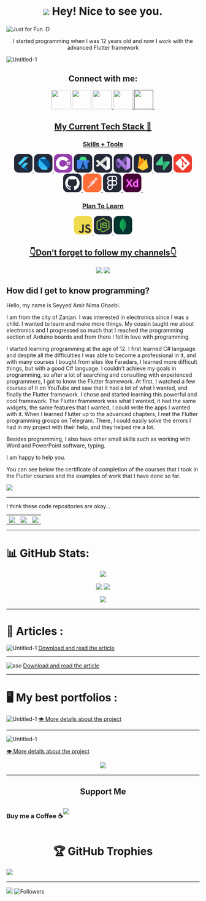 <h1 align="center"><img src="https://emojis.slackmojis.com/emojis/images/1531849430/4246/blob-sunglasses.gif?1531849430" width="30"/> Hey! Nice to see you.</h1>

<img align="center" src="https://github.com/SeyyedAmirNimaGhaebi/SeyyedAmirNimaGhaebi/assets/124828880/5d4c6038-71f3-4a6a-92ac-8b0a3325d8fe" alt="Just for Fun :D">

<p align="center">I started programming when I was 12 years old and now I work with the advanced Flutter framework</p>

![Untitled-1](https://github.com/SeyyedAmirNimaGhaebi/SeyyedAmirNimaGhaebi/assets/124828880/301cabce-88ac-4e58-948b-5c63b6402d69)

<h2 align="center">Connect with me:</h2>

<div align="center">
  <a href="https://t.me/Amir_gh_dev"><img src="https://github.com/SeyyedAmirNimaGhaebi/SeyyedAmirNimaGhaebi/blob/main/image/telegram_app_88px.png?raw=true" height="50px" width="50px"></a>
  <a href="https://www.youtube.com/channel/UC_kZNtkh55fPCCUAcM4ABmg"><img src="https://github.com/SeyyedAmirNimaGhaebi/SeyyedAmirNimaGhaebi/blob/main/image/YouTube_88px.png?raw=true" height="50px"width="50px"></a></a>
  <a href="https://www.instagram.com/amirgh_888/#"><img src="https://github.com/SeyyedAmirNimaGhaebi/SeyyedAmirNimaGhaebi/blob/main/image/instagram_logo_88px.png?raw=true" height="50px" width="50px">
  <a href="https://s8.uupload.ir/files/untitled_y017.png"><img src="https://github.com/SeyyedAmirNimaGhaebi/SeyyedAmirNimaGhaebi/blob/main/image/email_open_88px.png?raw=true" height="50px" width="50px">
  <a href=""><img src="https://github.com/SeyyedAmirNimaGhaebi/SeyyedAmirNimaGhaebi/blob/main/image/office_phone_88px.png?raw=true" height="50px" width="50px">
  <img src="" width="48" title="">   
</div>


<h2 align="center">My Current Tech Stack 🚀</h2>

<h3 align="center">Skills + Tools</h3>

<div align="center">
  <img src="https://github.com/tandpfun/skill-icons/blob/main/icons/Flutter-Dark.svg" width="48" title="Flutter">
  <img src="https://github.com/tandpfun/skill-icons/blob/main/icons/Dart-Dark.svg" width="48" title="Dart">
  <img src="https://github.com/tandpfun/skill-icons/blob/main/icons/CS.svg" width="48" title="C#">
  <img src="https://github.com/tandpfun/skill-icons/blob/main/icons/AndroidStudio-Dark.svg" width="48" title="Androidstudio">
  <img src="https://github.com/tandpfun/skill-icons/blob/main/icons/VSCode-Dark.svg" width="48" title="VSCode">
  <img src="https://github.com/tandpfun/skill-icons/blob/main/icons/VisualStudio-Dark.svg" width="48" title="VisualStudio">
  <img src="https://github.com/tandpfun/skill-icons/blob/main/icons/Firebase-Dark.svg" width="48" title="Firebase">
  <img src="https://github.com/tandpfun/skill-icons/blob/main/icons/Supabase-Dark.svg" width="48" title="Supabase">
  <img src="https://github.com/tandpfun/skill-icons/blob/main/icons/Git.svg" width="48" title="Git">
  <img src="https://github.com/tandpfun/skill-icons/blob/main/icons/Github-Dark.svg" width="48" title="Github">
  <img src="https://github.com/tandpfun/skill-icons/blob/main/icons/Postman.svg" width="48" title="Postman">
  <img src="https://github.com/tandpfun/skill-icons/blob/main/icons/Figma-Dark.svg" width="48" title="Figma">
  <img src="https://github.com/tandpfun/skill-icons/blob/main/icons/XD.svg" width="48" title="Xd">
  <img src="" width="48" title="">   
</div>


<h3 align="center">Plan To Learn</h3>
<div align="center">
  <img src="https://github.com/tandpfun/skill-icons/blob/main/icons/JavaScript.svg" width="48" title="JavaScript"> 
  <img src="https://github.com/tandpfun/skill-icons/blob/main/icons/NodeJS-Dark.svg" width="48" title="NodeJs"> 
  <img src="https://github.com/tandpfun/skill-icons/blob/main/icons/MongoDB.svg" width="48" title="MongoDB"> 
</div>


<h2 align="center">👇Don’t forget to follow my channels👇</h2>

<div align="center">
   <a href="https://t.me/dev_music_channel"><img src="https://github.com/SeyyedAmirNimaGhaebi/SeyyedAmirNimaGhaebi/blob/main/image/dev-music-channel.png?raw=true" width="280px"></a>
  <a href="https://www.instagram.com/fluttershop.dev"><img src="https://github.com/SeyyedAmirNimaGhaebi/SeyyedAmirNimaGhaebi/blob/main/image/Channel.png?raw=true" width="280px"></a>
</div>


<h2>How did I get to know programming?</h2>

<p align="left">Hello, my name is Seyyed Amir Nima Ghaebi.

I am from the city of Zanjan. I was interested in electronics since I was a child. I wanted to learn and make more things. My cousin taught me about electronics and I progressed so much that I reached the programming section of Arduino boards and from there I fell in love with programming.

I started learning programming at the age of 12. I first learned C# language and despite all the difficulties I was able to become a professional in it, and with many courses I bought from sites like Faradars, I learned more difficult things, but with a good C# language. I couldn't achieve my goals in programming, so after a lot of searching and consulting with experienced programmers, I got to know the Flutter framework. At first, I watched a few courses of it on YouTube and saw that it had a lot of what I wanted, and finally the Flutter framework. I chose and started learning this powerful and cool framework.
The Flutter framework was what I wanted, it had the same widgets, the same features that I wanted, I could write the apps I wanted with it.
When I learned Flutter up to the advanced chapters, I met the Flutter programming groups on Telegram. There, I could easily solve the errors I had in my project with their help, and they helped me a lot.

Besides programming, I also have other small skills such as working with Word and PowerPoint software, typing.

I am happy to help you.

You can see below the certificate of completion of the courses that I took in the Flutter courses and the examples of work that I have done so far.

<a href="https://www.coffeebede.com/amir__gh_dev"><img class="img-fluid" src="https://coffeebede.ir/DashboardTemplateV2/app-assets/images/banner/default-yellow.svg" width="200"/></a>

---
I think these code repositories are okay...

<div align="center">
<table>
  <tbody>
    <tr>
      <td>
        <a href="https://github.com/SeyyedAmirNimaGhaebi/Flutter130">
          <img align="center" src="https://github-readme-stats.vercel.app/api/pin/?username=SeyyedAmirNimaGhaebi&repo=Flutter130&theme=dark" />
        </a>
      </td>
      <td>
        <a href="https://github.com/SeyyedAmirNimaGhaebi/DataBase_hive_in_flutter">
          <img align="center" src="https://github-readme-stats.vercel.app/api/pin/?username=SeyyedAmirNimaGhaebi&repo=DataBase_hive_in_flutter&theme=dark" />
        </a>
      </td>
      <td>
        <a href="https://github.com/SeyyedAmirNimaGhaebi/pub_news">
          <img align="center" src="https://github-readme-stats.vercel.app/api/pin/?username=SeyyedAmirNimaGhaebi&repo=pub_news&theme=dark" />
        </a>
      </td>
    </tr>
  </tbody>
</table>
</div>

---

# 📊 GitHub Stats:   

<p align="center">
  <img src="https://github-readme-stats.vercel.app/api/top-langs/?username=SeyyedAmirNimaGhaebi&theme=dark&hide_border=true&include_all_commits=true&count_private=true&layout=compact" />
</p>

<p align="center">
  <img src="https://github-readme-streak-stats.herokuapp.com/?user=SeyyedAmirNimaGhaebi&theme=dark&hide_border=true" />
  <img src="https://github-readme-stats.vercel.app/api?username=SeyyedAmirNimaGhaebi&theme=dark&show_icons=true&hide_border=true" />
</p>

<p align="center">
  
  <img src="https://github-contributor-stats.vercel.app/api?username=SeyyedAmirNimaGhaebi&limit=5&theme=dark&hide_border=true&combine_all_yearly_contributions=true" />
</p>


---

# 📕 Articles :

![Untitled-1](https://github.com/SeyyedAmirNimaGhaebi/SeyyedAmirNimaGhaebi/assets/124828880/5cdde0e3-62ba-45c9-ac22-f0d9a4027025)
<a href="https://github.com/SeyyedAmirNimaGhaebi/DataBase_hive_in_flutter">Download and read the article</a>

---

![aso](https://github.com/SeyyedAmirNimaGhaebi/SeyyedAmirNimaGhaebi/assets/124828880/39a6c21d-46d4-402c-bb05-62e1c130f27b)
<a href="https://github.com/SeyyedAmirNimaGhaebi/App-store-optimization">Download and read the article</a>

---

# 🖥 My best portfolios :

![Untitled-1](https://github.com/SeyyedAmirNimaGhaebi/SeyyedAmirNimaGhaebi/assets/124828880/23c507ed-4b3d-424d-9ead-b824b5f8a911)
<a href="https://github.com/SeyyedAmirNimaGhaebi/BMI-Project">👁 More details about the project</a>


---
![Untitled-1](https://github.com/SeyyedAmirNimaGhaebi/SeyyedAmirNimaGhaebi/assets/124828880/be27c1bd-4043-4649-9200-2b2a917706bc)

<a href="https://github.com/SeyyedAmirNimaGhaebi/Login-and-Signup-Ui">👁 More details about the project</a>

<div align="center">
   <a href="https://github.com/SeyyedAmirNimaGhaebi/My-best-portfolios"><img src="https://github.com/SeyyedAmirNimaGhaebi/SeyyedAmirNimaGhaebi/blob/main/image/View_all_portfolios.png?raw=true" width="400px"></a>
</div>

---

<h2 align="center">Support Me</h2>

<div align="center" style="display:flex;">
  
<h3 align="center">Buy me a Coffee ☕️</h3>

<a href="https://www.coffeebede.com/amir__gh_dev"><img class="img-fluid" src="https://coffeebede.ir/DashboardTemplateV2/app-assets/images/banner/default-yellow.svg" width="200"/></a>

</div>

<h1 align="center">🏆 GitHub Trophies</h1>

![](https://github-profile-trophy.vercel.app/?username=SeyyedAmirNimaGhaebi&theme=dark&no-frame=true&no-bg=true&margin-w=4)

<!-- Proudly created with GPRM ( https://gprm.itsvg.in ) -->

---
[![](https://visitcount.itsvg.in/api?id=SeyyedAmirNimaGhaebi&label=Profile%20Views&color=3&icon=1&pretty=true)](https://visitcount.itsvg.in)
![Followers](https://img.shields.io/github/followers/SeyyedAmirNimaGhaebi.svg?style=social&label=Follow&maxAge=2592000)
